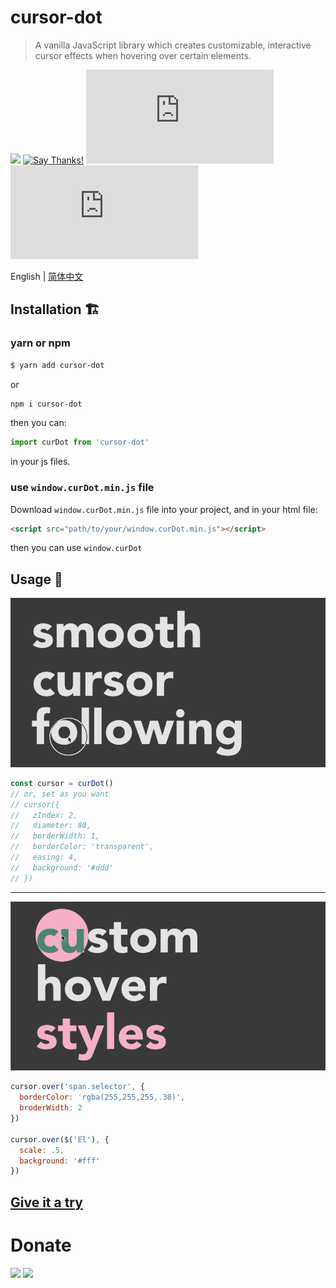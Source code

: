 # cursor-dot
> A vanilla JavaScript library which creates customizable, interactive cursor effects when hovering over certain elements.

![](https://travis-ci.org/gaoryrt/cursor-dot.svg?branch=master)
[![Say Thanks!](https://img.shields.io/badge/Say%20Thanks-!-1EAEDB.svg)](https://saythanks.io/to/gaoryrt)
![](https://img.badgesize.io/gaoryrt/cursor-dot/master/index.js)
![](https://img.badgesize.io/gaoryrt/cursor-dot/master/index.js?compression=gzip)

English | [简体中文](./README.zh-cn.md)

## Installation 🏗️

### yarn or npm
```bash
$ yarn add cursor-dot
```
or
```bash
npm i cursor-dot
```
then you can:
```js
import curDot from 'cursor-dot'
```
in your js files.

### use `window.curDot.min.js` file
Download `window.curDot.min.js` file into your project, and in your html file:
```html
<script src="path/to/your/window.curDot.min.js"></script>
```
then you can use `window.curDot`


## Usage 🍹

![](./smoothcursorfollowing.gif)
```js
const cursor = curDot()
// or, set as you want
// cursor({
//   zIndex: 2,
//   diameter: 80,
//   borderWidth: 1,
//   borderColor: 'transparent',
//   easing: 4,
//   background: '#ddd'
// })
```
---
![](./customhoverstyles.gif)
```js
cursor.over('span.selector', {
  borderColor: 'rgba(255,255,255,.38)',
  broderWidth: 2
})

cursor.over($('El'), {
  scale: .5,
  background: '#fff'
})
```

## [Give it a try](https://codesandbox.io/s/focused-ellis-g9mpm)

# Donate
[![](https://cdn.buymeacoffee.com/buttons/default-white.png)](https://www.buymeacoffee.com/pT2Y5iN)
![](https://jungle.fm/assets/donate.jpg)
